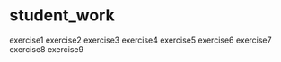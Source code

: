 # student_work

exercise1
exercise2
exercise3
exercise4
exercise5
exercise6
exercise7
exercise8
exercise9
